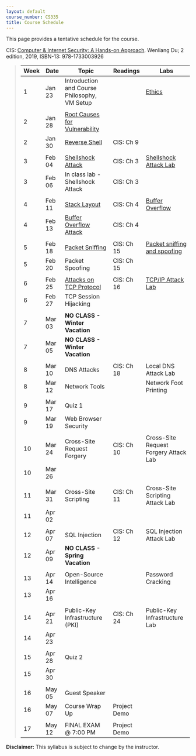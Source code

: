 ```yaml
---
layout: default
course_number: CS335
title: Course Schedule
---
```


This page provides a tentative schedule for the course.

CIS: <a href="https://www.amazon.com/Computer-Internet-Security-Hands-Approach/dp/1733003924">Computer & Internet Security: A Hands-on Approach</a>. Wenliang Du; 2 edition, 2019, ISBN-13: 978-1733003926
>  Week    | Date     | Topic        | Readings   | Labs                                  
> -------- | -------- | ------------ | ---------- | -------------------------------------
> 1  | Jan 23 | Introduction and Course Philosophy, VM Setup | | [Ethics](../assignments/ethics.html)
> | | | |
> 2 | Jan 28 | [Root Causes for Vulnerability](../slides/01_Reason_Vulnerability.pdf) | |
> 2 | Jan 30 | [Reverse Shell](../slides/09_Reverse_Shell.pdf)| CIS: Ch 9 | |  
> | | | |
> 3 | Feb 04 | [Shellshock Attack](../slides/03_Shellshock.pdf) | CIS: Ch 3 | [Shellshock Attack Lab](../labs/shellshock.html)
> 3 | Feb 06 | In class lab - Shellshock Attack | CIS: Ch 3|  
> | | | |
> 4 | Feb 11 | [Stack Layout](../slides/04_Buffer_Overflow.pdf) | CIS: Ch 4 | [Buffer Overflow](../labs/buffer_overflow.html)
> 4 | Feb 13 | [Buffer Overflow Attack](../slides/04_Buffer_Overflow.pdf) | CIS: Ch 4 |
> | | | |
> 5 | Feb 18 | [Packet Sniffing](../slides\15_Packet_Sniffing_Spoofing.pdf) | CIS: Ch 15 | [Packet sniffing and spoofing](../labs/sniff_spoof.html)
> 5 | Feb 20 | Packet Spoofing  | CIS: Ch 15 |
> | | | |
> 6 | Feb 25 | [Attacks on TCP Protocol](../slides/16_TCP_Attack.pdf) | CIS: Ch 16 | [TCP/IP Attack Lab](../labs/tcp_attack.html)
> 6 | Feb 27 | TCP Session Hijacking | | 
> | | | |
> 7 | Mar 03 | <b>NO CLASS - Winter Vacation</b> | |
> 7 | Mar 05 | <b>NO CLASS - Winter Vacation</b> | |
> | | | |
> 8 | Mar 10 | DNS Attacks | CIS: Ch 18 | Local DNS Attack Lab
> 8 | Mar 12 | Network Tools | | Network Foot Printing
> | | | |
> 9 | Mar 17 | Quiz 1 | |
> 9 | Mar 19 | Web Browser Security | |
> | | | |
> 10 | Mar 24 | Cross-Site Request Forgery | CIS: Ch 10 | Cross-Site Request Forgery Attack Lab
> 10 | Mar 26 | | |
> | | | |
> 11 | Mar 31 | Cross-Site Scripting | CIS: Ch 11 | Cross-Site Scripting Attack Lab
> 11 | Apr 02 | | |
> | | | |
> 12 | Apr 07 | SQL Injection | CIS: Ch 12 | SQL Injection Attack Lab
> 12 | Apr 09 | <b>NO CLASS - Spring Vacation</b>| |
> | | | |
> 13 | Apr 14 | Open-Source Intelligence | | Password Cracking
> 13 | Apr 16 | | |
> | | | |
> 14 | Apr 21 | Public-Key Infrastructure (PKI) | CIS: Ch 24 | Public-Key Infrastructure Lab
> 14 | Apr 23 | | |
> | | | |
> 15 | Apr 28 | Quiz 2 | |
> 15 | Apr 30 | | |
> | | | |
> 16 | May 05 | Guest Speaker | |
> 16 | May 07 | Course Wrap Up | Project Demo |
> | | | |
> 17 | May 12 | FINAL EXAM @ 7:00 PM | Project Demo |

**Disclaimer:** This syllabus is subject to change by the instructor.
